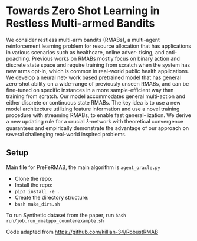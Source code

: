 **Towards Zero Shot Learning in Restless Multi-armed Bandits**
==================================

We consider restless multi-arm bandits (RMABs), a multi-agent
reinforcement learning problem for resource allocation that has
applications in various scenarios such as healthcare, online adver-
tising, and anti-poaching. Previous works on RMABs mostly focus
on binary action and discrete state space and require training from
scratch when the system has new arms opt-in, which is common
in real-world public health applications. We develop a neural net-
work based pretrained model that has general zero-shot ability on a
wide-range of previously unseen RMABs, and can be fine-tuned on
specific instances in a more sample-efficient way than training from
scratch. Our model accommodates general multi-action and either
discrete or continuous state RMABs. The key idea is to use a new
model architecture utilizing feature information and use a novel
training procedure with streaming RMABs, to enable fast general-
ization. We derive a new updating rule for a crucial 𝜆-network with
theoretical convergence guarantees and empirically demonstrate
the advantage of our approach on several challenging real-world
inspired problems.

## Setup

Main file for PreFeRMAB, the main algorithm is `agent_oracle.py`

- Clone the repo:
- Install the repo:
- `pip3 install -e .`
- Create the directory structure:
- `bash make_dirs.sh`

To run Synthetic dataset from the paper, run 
`bash run/job.run_rmabppo_counterexample.sh`

Code adapted from https://github.com/killian-34/RobustRMAB
